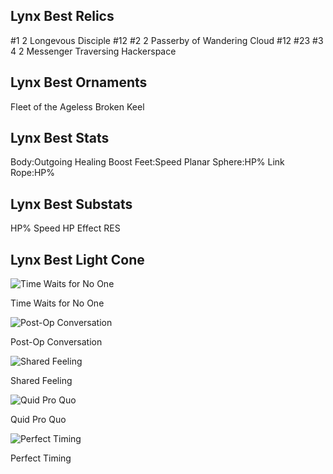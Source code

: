 ## Lynx Best Relics
#1 2 Longevous Disciple #12
#2 2 Passerby of Wandering Cloud #12 #23
#3 4 2 Messenger Traversing Hackerspace

## Lynx Best Ornaments
Fleet of the Ageless
Broken Keel

## Lynx Best Stats
Body:Outgoing Healing Boost
Feet:Speed
Planar Sphere:HP%
Link Rope:HP%

## Lynx Best Substats
HP%
Speed
HP
Effect RES

## Lynx Best Light Cone

![Time Waits for No One](https://rerollcdn.com/STARRAIL/LightCones/time_waits_for_no_one_sm.png)

Time Waits for No One

![Post-Op Conversation](https://rerollcdn.com/STARRAIL/LightCones/post-op_conversation_sm.png)

Post-Op Conversation

![Shared Feeling](https://rerollcdn.com/STARRAIL/LightCones/shared_feeling_sm.png)

Shared Feeling

![Quid Pro Quo](https://rerollcdn.com/STARRAIL/LightCones/quid_pro_quo_sm.png)

Quid Pro Quo

![Perfect Timing](https://rerollcdn.com/STARRAIL/LightCones/perfect_timing_sm.png)

Perfect Timing